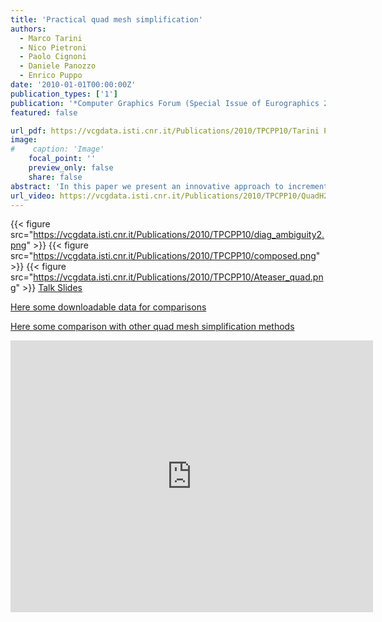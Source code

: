 ```yaml
---
title: 'Practical quad mesh simplification'
authors:
  - Marco Tarini
  - Nico Pietroni
  - Paolo Cignoni
  - Daniele Panozzo
  - Enrico Puppo
date: '2010-01-01T00:00:00Z'
publication_types: ['1']
publication: '*Computer Graphics Forum (Special Issue of Eurographics 2010 Conference)*'
featured: false

url_pdf: https://vcgdata.isti.cnr.it/Publications/2010/TPCPP10/Tarini Pietroni Cignoni Panozzo Puppo - Practical Quad Semplification - EG 2010.pdf
image:
#    caption: 'Image'
    focal_point: ''
    preview_only: false
    share: false
abstract: 'In this paper we present an innovative approach to incremental quad mesh simplification, i.e. the task of producing a low complexity quad mesh starting from a high complexity one. The process is based on a novel set of strictly local operations which preserve quad structure. We show how good tessellation quality (e.g. in terms of vertex valencies) can be achieved by pursuing uniform length and canonical proportions of edges and diagonals. The decimation process is interleaved with smoothing in tangent space. The latter strongly contributes to identify a suitable sequence of local modification operations. The method is naturally extended to manage preservation of feature lines (e.g. creases) and varying (e.g. adaptive) tessellation densities. We also present an original Triangle- to-Quad conversion algorithm that behaves well in terms of geometrical complexity and tessellation quality, which we use to obtain the initial quad mesh from a given triangle mesh      Talk Slides         Here some downloadable  data for comparisons        Here some comparison with other quad mesh simplification methods'
url_video: https://vcgdata.isti.cnr.it/Publications/2010/TPCPP10/QuadH264.mov
---
```

{{< figure src="https://vcgdata.isti.cnr.it/Publications/2010/TPCPP10/diag_ambiguity2.png" >}}
{{< figure src="https://vcgdata.isti.cnr.it/Publications/2010/TPCPP10/composed.png" >}}
{{< figure src="https://vcgdata.isti.cnr.it/Publications/2010/TPCPP10/Ateaser_quad.png" >}}
[ Talk Slides ](https://vcgdata.isti.cnr.it/Publicstions/2010/TPCPP10/quad_sempl.pptx)

[ Here some downloadable  data for comparisons ](https://vcgdata.isti.cnr.it/Publicstions/2010/TPCPP10/quad_meshes.zip)

[ Here some comparison with other quad mesh simplification methods](https://vcgdata.isti.cnr.it/Publicstions/2010/TPCPP10/comparison/Comparison.html)

<iframe width="580" height="435" src="http://www.youtube.com/v/CUuhwksq0jY&hl=it_IT&fs=1&" frameborder="0" frameborder="0" allowfullscreen>

